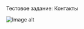 Тестовое задание: Контакты

![Image alt](https://github.com/Maksim2103/Test_task/master/image/image.png)
